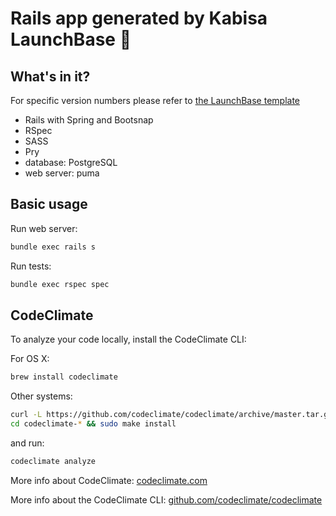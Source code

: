 # Rails app generated by Kabisa LaunchBase :rocket:

## What's in it?

For specific version numbers please refer to
[the LaunchBase template](https://github.com/kabisa/launch-base/tree/master/templates/linters)

- Rails with Spring and Bootsnap
- RSpec
- SASS
- Pry
- database: PostgreSQL
- web server: puma

## Basic usage

Run web server:

```bash
bundle exec rails s
```

Run tests:

```bash
bundle exec rspec spec
```

## CodeClimate

To analyze your code locally, install the CodeClimate CLI:

For OS X:

```bash
brew install codeclimate
```

Other systems:

```bash
curl -L https://github.com/codeclimate/codeclimate/archive/master.tar.gz | tar xvz
cd codeclimate-* && sudo make install
```

and run:

```bash
codeclimate analyze
```

More info about CodeClimate: [codeclimate.com](https://codeclimate.com)

More info about the CodeClimate CLI: [github.com/codeclimate/codeclimate](https://github.com/codeclimate/codeclimate)
